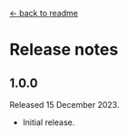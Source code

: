 [← back to readme](README.md)

# Release notes

## 1.0.0
Released 15 December 2023.

* Initial release.